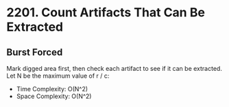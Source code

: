 # 2201. Count Artifacts That Can Be Extracted
## Burst Forced
Mark digged area first, then check each artifact to see if it can be extracted.  
Let N be the maximum value of r / c: 
- Time Complexity: O(N^2)
- Space Complexity: O(N^2)